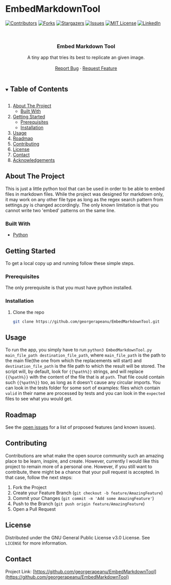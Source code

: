 # EmbedMarkdownTool

<!--
*** Thanks for checking out the Best-README-Template. If you have a suggestion
*** that would make this better, please fork the repo and create a pull request
*** or simply open an issue with the tag "enhancement".
*** Thanks again! Now go create something AMAZING! :D
***
***
***
*** To avoid retyping too much info. Do a search and replace for the following:
*** georgerapeanu, EmbedMarkdownTool, twitter_handle, a.rapeanu49@gmail.com, Embed Markdown Tool, project_description
-->



<!-- PROJECT SHIELDS -->
<!--
*** I'm using markdown "reference style" links for readability.
*** Reference links are enclosed in brackets [ ] instead of parentheses ( ).
*** See the bottom of this document for the declaration of the reference variables
*** for contributors-url, forks-url, etc. This is an optional, concise syntax you may use.
*** https://www.markdownguide.org/basic-syntax/#reference-style-links
-->
[![Contributors][contributors-shield]][contributors-url]
[![Forks][forks-shield]][forks-url]
[![Stargazers][stars-shield]][stars-url]
[![Issues][issues-shield]][issues-url]
[![MIT License][license-shield]][license-url]
[![LinkedIn][linkedin-shield]][linkedin-url]



<!-- PROJECT LOGO -->
<br />
<p align="center">

  <h3 align="center">Embed Markdown Tool</h3>

  <p align="center">
    A tiny app that tries its best to replicate an given image.
    <br />
    <br />
    <a href="https://github.com/georgerapeanu/EmbedMarkdownTool/issues">Report Bug</a>
    ·
    <a href="https://github.com/georgerapeanu/EmbedMarkdownTool/issues">Request Feature</a>
  </p>
</p>



<!-- TABLE OF CONTENTS -->
<details open="open">
  <summary><h2 style="display: inline-block">Table of Contents</h2></summary>
  <ol>
    <li>
      <a href="#about-the-project">About The Project</a>
      <ul>
        <li><a href="#built-with">Built With</a></li>
      </ul>
    </li>
    <li>
      <a href="#getting-started">Getting Started</a>
      <ul>
        <li><a href="#prerequisites">Prerequisites</a></li>
        <li><a href="#installation">Installation</a></li>
      </ul>
    </li>
    <li><a href="#usage">Usage</a></li>
    <li><a href="#roadmap">Roadmap</a></li>
    <li><a href="#contributing">Contributing</a></li>
    <li><a href="#license">License</a></li>
    <li><a href="#contact">Contact</a></li>
    <li><a href="#acknowledgements">Acknowledgements</a></li>
  </ol>
</details>



<!-- ABOUT THE PROJECT -->
## About The Project

This is just a little python tool that can be used in order to be able to embed files in markdown files.
While the project was designed for markdown only, it may work on any other file type as long as the regex search pattern
from settings.py is changed accordingly. The only known limitation is that you cannot write two 'embed' patterns on the same line.

### Built With

* [Python](https://www.python.org/)



<!-- GETTING STARTED -->
## Getting Started

To get a local copy up and running follow these simple steps.

### Prerequisites

The only prerequisite is that you must have python installed.

### Installation

1. Clone the repo
   ```sh
   git clone https://github.com/georgerapeanu/EmbedMarkdownTool.git
   ```

<!-- USAGE EXAMPLES -->
## Usage

To run the app, you simply have to run ```python3 EmbedMarkdownTool.py main_file_path destination_file_path```, 
where `main_file_path` is the path to the main file(the one from which the replacements will start) and `destination_file_path` is the file path to which the result will be stored. The script will, by default, look for `{{%path%}}` strings, and will replace `{{%path%}}` with the content of the file that is at `path`. That file could contain such `{{%path%}}` too, as long as it doesn't cause any circular imports. You can look in the tests folder for some sort of examples: files which contain `valid` in their name are processed by tests and you can look in the `expected` files to see what you would get.


<!-- ROADMAP -->
## Roadmap

See the [open issues](https://github.com/georgerapeanu/EmbedMarkdownTool/issues) for a list of proposed features (and known issues).


<!-- CONTRIBUTING -->
## Contributing

Contributions are what make the open source community such an amazing place to be learn, inspire, and create. However, currently I would like this project to remain more of a personal one.
However, if you still want to contribute, there might be a chance that your pull request is accepted. In that case, follow the next steps:

1. Fork the Project
2. Create your Feature Branch (`git checkout -b feature/AmazingFeature`)
3. Commit your Changes (`git commit -m 'Add some AmazingFeature'`)
4. Push to the Branch (`git push origin feature/AmazingFeature`)
5. Open a Pull Request



<!-- LICENSE -->
## License

Distributed under the GNU General Public License v3.0 License. See `LICENSE` for more information.



<!-- CONTACT -->
## Contact

Project Link: [https://github.com/georgerapeanu/EmbedMarkdownTool](https://github.com/georgerapeanu/EmbedMarkdownTool)



<!-- MARKDOWN LINKS & IMAGES -->
<!-- https://www.markdownguide.org/basic-syntax/#reference-style-links -->
[contributors-shield]: https://img.shields.io/github/contributors/georgerapeanu/EmbedMarkdownTool.svg?style=for-the-badge
[contributors-url]: https://github.com/georgerapeanu/EmbedMarkdownTool/graphs/contributors
[forks-shield]: https://img.shields.io/github/forks/georgerapeanu/EmbedMarkdownTool.svg?style=for-the-badge
[forks-url]: https://github.com/georgerapeanu/EmbedMarkdownTool/network/members
[stars-shield]: https://img.shields.io/github/stars/georgerapeanu/EmbedMarkdownTool.svg?style=for-the-badge
[stars-url]: https://github.com/georgerapeanu/EmbedMarkdownTool/stargazers
[issues-shield]: https://img.shields.io/github/issues/georgerapeanu/EmbedMarkdownTool.svg?style=for-the-badge
[issues-url]: https://github.com/georgerapeanu/EmbedMarkdownTool/issues
[license-shield]: https://img.shields.io/github/license/georgerapeanu/EmbedMarkdownTool.svg?style=for-the-badge
[license-url]: https://github.com/georgerapeanu/EmbedMarkdownTool/blob/master/LICENSE.txt
[linkedin-shield]: https://img.shields.io/badge/-LinkedIn-black.svg?style=for-the-badge&logo=linkedin&colorB=555
[linkedin-url]: https://linkedin.com/in/georgerapeanu
